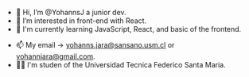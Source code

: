 - 👋 Hi, I’m @YohannsJ a junior dev.
- 👀 I’m interested in front-end with React. 
- 🌱 I'm currently learning JavaScript, React, and basic of the frontend.
<!-- - 💞️ I’m looking to collaborate on ... -->
- 📫 My email -> yohanns.jara@sansano.usm.cl or yohannjara@gmail.com.  
- 👨‍🎓 I'm studen of the Universidad Tecnica Federico Santa Maria.

<!---
YohannsJ/YohannsJ is a ✨ special ✨ repository because its `README.md` (this file) appears on your GitHub profile.
You can click the Preview link to take a look at your changes.
--->
